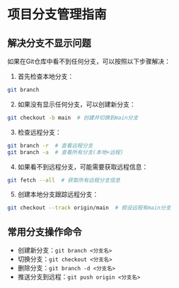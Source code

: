 # 项目分支管理指南

## 解决分支不显示问题

如果在Git仓库中看不到任何分支，可以按照以下步骤解决：

1. 首先检查本地分支：
```bash
git branch
```

2. 如果没有显示任何分支，可以创建新分支：
```bash
git checkout -b main  # 创建并切换到main分支
```

3. 检查远程分支：
```bash
git branch -r  # 查看远程分支
git branch -a  # 查看所有分支(本地+远程)
```

4. 如果看不到远程分支，可能需要获取远程信息：
```bash
git fetch --all  # 获取所有远程分支信息
```

5. 创建本地分支跟踪远程分支：
```bash
git checkout --track origin/main  # 假设远程有main分支
```

## 常用分支操作命令

- 创建新分支：`git branch <分支名>`
- 切换分支：`git checkout <分支名>`
- 删除分支：`git branch -d <分支名>`
- 推送分支到远程：`git push origin <分支名>`

